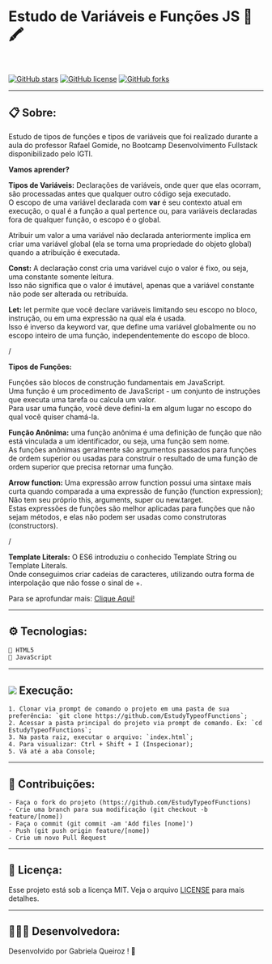 # Estudo de Variáveis e Funções JS 📖🖍 <br />
<br />

[![GitHub stars](https://img.shields.io/github/stars/gabiqrm/EstudyTypeofFunctions)](https://github.com/gabiqrm/EstudyTypeofFunctions)<space> <space>[![GitHub license](https://img.shields.io/github/license/gabiqrm/EstudyTypeofFunctions)](https://github.com/gabiqrm/EstudyTypeofFunctions/blob/master/LICENSE)<space> <space>[![GitHub forks](https://img.shields.io/github/forks/gabiqrm/EstudyTypeofFunctions)](https://github.com/gabiqrm/EstudyTypeofFunctions/)



---
## 📋 Sobre:

Estudo de tipos de funções e tipos de variáveis que foi realizado durante a aula do professor Rafael Gomide, no Bootcamp Desenvolvimento Fullstack disponibilizado pelo IGTI. 

**Vamos aprender?**

**Tipos de Variáveis:**
Declarações de variáveis, onde quer que elas ocorram, são processadas antes que qualquer outro código seja executado. <br />
O escopo de uma variável declarada com  **var** é seu contexto atual em execução, o qual é a função a qual pertence ou, para variáveis declaradas fora de qualquer função, o escopo é o global. <br />

Atribuir um valor a uma variável não declarada anteriormente implica em criar uma variável global (ela se torna uma propriedade do objeto global) quando a atribuição é executada.

**Const:** A  declaração const cria uma variável cujo o valor é fixo, ou seja, uma constante somente leitura. <br />
Isso não significa que o valor é imutável, apenas que a variável constante não pode ser alterada ou retribuída.<br />

**Let:** let permite que você declare variáveis limitando seu escopo no bloco, instrução, ou em uma expressão na qual ela é usada. <br />
Isso é inverso da keyword var, que define uma variável globalmente ou no escopo inteiro de uma função, independentemente do escopo de bloco.<br />

/

**Tipos de Funções:**

Funções são blocos de construção fundamentais em JavaScript. <br />
Uma função é um procedimento de JavaScript - um conjunto de instruções que executa uma tarefa ou calcula um valor. <br />
Para usar uma função, você deve defini-la em algum lugar no escopo do qual você quiser chamá-la.

**Função Anônima:**
uma função anônima é uma definição de função que não está vinculada a um identificador, ou seja, uma função sem nome. <br />
As funções anônimas geralmente são argumentos passados para funções de ordem superior ou usadas para construir o resultado de uma função de ordem superior que precisa retornar uma função.

**Arrow function:**
Uma expressão arrow function possui uma sintaxe mais curta quando comparada a uma expressão de função (function expression);<br />
Não tem seu próprio this, arguments, super ou new.target. <br />
Estas expressões de funções são melhor aplicadas para funções que não sejam métodos, e elas não podem ser usadas como construtoras (constructors). <br />

/

**Template Literals:**
O ES6 introduziu o conhecido Template String ou Template Literals.<br />
Onde conseguimos criar cadeias de caracteres, utilizando outra forma de interpolação que não fosse o sinal de +.

Para se aprofundar mais:
[Clique Aqui!](https://medium.com/reactbrasil/como-o-javascript-funciona-entendendo-as-fun%C3%A7%C3%B5es-e-suas-formas-de-uso-eb387c7fa138)

---
## ⚙️ Tecnologias:

```bash
📍 HTML5
📍 JavaScript
```

---
## ![](https://img.icons8.com/metro/20/000000/run-command.png) Execução:
```
1. Clonar via prompt de comando o projeto em uma pasta de sua preferência: `git clone https://github.com/EstudyTypeofFunctions`;
2. Acessar a pasta principal do projeto via prompt de comando. Ex: `cd EstudyTypeofFunctions`;
3. Na pasta raiz, executar o arquivo: `index.html`;
4. Para visualizar: Ctrl + Shift + I (Inspecionar);
5. Vá até a aba Console;
```

---
## 🔗 Contribuições:
```
- Faça o fork do projeto (https://github.com/EstudyTypeofFunctions)
- Crie uma branch para sua modificação (git checkout -b feature/[nome])
- Faça o commit (git commit -am 'Add files [nome]')
- Push (git push origin feature/[nome])
- Crie um novo Pull Request
```
---
## 🔐 Licença:
Esse projeto está sob a licença MIT. Veja o arquivo [LICENSE](LICENSE) para mais detalhes.

---

## 👩🏻‍💻 Desenvolvedora:

Desenvolvido por Gabriela Queiroz ! 💜
